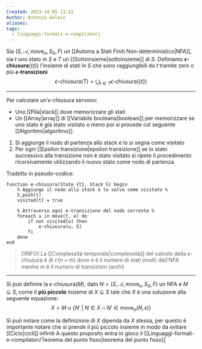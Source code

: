 ```yaml
---
Created: 2023-10-05 11:22
Author: Antonio Gelain
aliases: 
tags:
  - linguaggi-formali-e-compilatori
---
```


Sia ($S, \mathcal{A}, \text{move}_{n}, S_{0}, F$) un [[Automa a Stati Finiti Non-deterministico|NFA]], sia $t$ uno stato in $S$ e $T$ un [[Sottoinsieme|sottoinsieme]] di $S$.
Definiamo **$\epsilon$-chiusura**($\{ t \}$) l'insieme di stati in $S$ che sono raggiungibili da $t$ tramite zero o più **$\epsilon$-transizioni**
$$\epsilon\text{-chiusura}(T) = \bigcup_{t \in T} \epsilon\text{-chiusura}(\{ t \})$$

---

Per calcolare un'$\epsilon$-chiusura servono:
- Uno [[Pila|stack]] dove memorizzare gli stati
- Un [[Array|array]] di [[Variabile booleana|booleani]] per memorizzare se uno stato è già stato visitato o meno
poi si procede col seguente [[Algoritmo|algoritmo]]:
1. Si aggiunge il nodo di partenza allo stack e lo si segna come visitato
2. Per ogni [[Epsilon transizione|epsilon transizione]] se lo stato successivo alla transizione non è stato visitato si ripete il procedimento ricorsivamente utilizzando il nuovo stato come nodo di partenza

Tradotto in pseudo-codice:
```
function e-chiusura(State {t}, Stack S) begin
    % Aggiungo il nodo allo stack e lo salvo come visitato %
    S.push(t)
    visited[t] = true
    
    % Attraverso ogni e-transizione del nodo corrente %
    foreach u in move(t, e) do
        if not visited[u] then
            e-chiusura(u, S)
        fi
    done
end
```

> [!INFO] La [[Complessità temporale|complessità]] del calcolo della $\epsilon$-chiusura è di $\mathcal{O}(n + m)$ dove $n$ è il numero di stati (nodi) dell'NFA mentre $m$ è il numero di transizioni (archi)

---

Si può definire la $\epsilon$-chiusura($M$), dato $N = (S, \mathcal{A}, \text{move}_{n}, S_{0}, F)$ un NFA e $M \subseteq S$, come il **più piccolo** insieme di $X \subseteq S$ tale che $X$ è una soluzione alla seguente equazione:
$$X = M \cup \{ N'\ |\ N \in X \cap N' \in \text{move}_{n}(N, \epsilon) \}$$

Si può notare come la definizione di $X$ dipenda da $X$ stessa, per questo è importante notare che si prende il più piccolo insieme in modo da evitare [[Ciclo|cicli]] infiniti
A questo proposito entra in gioco il [[Linguaggi-formali-e-compilatori/Teorema del punto fisso|teorema del punto fisso]]